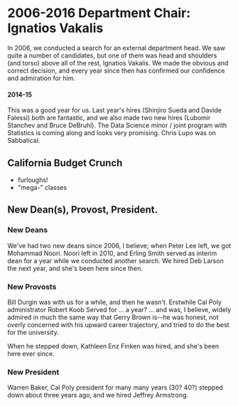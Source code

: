 2006-2016 Department Chair: Ignatios Vakalis
============================================

In 2006, we conducted a search for an external department head. We saw
quite a number of candidates, but one of them was head and shoulders
(and torso) above all of the rest, Ignatios Vakalis. We made the obvious
and correct decision, and every year since then has confirmed our
confidence and admiration for him.

#### 2014-15

This was a good year for us. Last year's hires (Shinjiro Sueda and
Davide Falessi) both are fantastic, and we also made two new hires
(Lubomir Stanchev and Bruce DeBruhl). The Data Science minor / joint
program with Statistics is coming along and looks very promising. Chris
Lupo was on Sabbatical.

## California Budget Crunch

* furloughs!
* "mega-" classes

## New Dean(s), Provost, President.

### New Deans

We've had two new deans since 2006, I believe; when Peter Lee left, we
got Mohammad Noori. Noori left in 2010, and Erling Smith served as interim
dean for a year while we conducted another search. We hired Deb Larson
the next year, and she's been here since then.

### New Provosts

Bill Durgin was with us for a while, and then he wasn't. Erstwhile Cal
Poly administrator Robert Koob Served for ... a year? ... and was, I believe,
widely admired in much the same way that Gerry Brown is--he was honest,
not overly concerned with his upward career trajectory, and tried to do
the best for the university.

When he stepped down, Kathleen Enz Finken was hired, and she's been here
ever since.

### New President

Warren Baker, Cal Poly president for many many years (30? 40?) stepped
down about three years ago, and we hired Jeffrey Armstrong.

